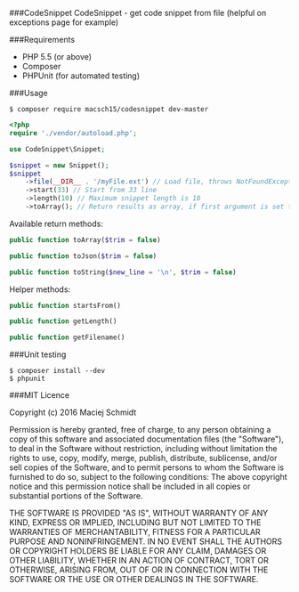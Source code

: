 ###CodeSnippet
CodeSnippet - get code snippet from file (helpful on exceptions page for example)

###Requirements
- PHP 5.5 (or above)
- Composer
- PHPUnit (for automated testing)

###Usage
```
$ composer require macsch15/codesnippet dev-master
```

```php
<?php
require './vendor/autoload.php';

use CodeSnippet\Snippet;

$snippet = new Snippet();
$snippet
    ->file(__DIR__ . '/myFile.ext') // Load file, throws NotFoundException if file not exists
    ->start(33) // Start from 33 line
    ->length(10) // Maximum snippet length is 10
    ->toArray(); // Return results as array, if first argument is set to true, returned lines will be trimmed
```

Available return methods:
```php
public function toArray($trim = false)
```
```php
public function toJson($trim = false)
```
```php
public function toString($new_line = '\n', $trim = false)
```

Helper methods:
```php
public function startsFrom()
```
```php
public function getLength()
```
```php
public function getFilename()
```

###Unit testing
```
$ composer install --dev
$ phpunit
```

###MIT Licence

Copyright (c) 2016 Maciej Schmidt

Permission is hereby granted, free of charge, to any person obtaining a copy 
of this software and associated documentation files (the "Software"), to deal
in the Software without restriction, including without limitation the rights
to use, copy, modify, merge, publish, distribute, sublicense, and/or sell
copies of the Software, and to permit persons to whom the Software is furnished
to do so, subject to the following conditions:
The above copyright notice and this permission notice shall be included in all
copies or substantial portions of the Software.

THE SOFTWARE IS PROVIDED "AS IS", WITHOUT WARRANTY OF ANY KIND, EXPRESS OR
IMPLIED, INCLUDING BUT NOT LIMITED TO THE WARRANTIES OF MERCHANTABILITY,
FITNESS FOR A PARTICULAR PURPOSE AND NONINFRINGEMENT. IN NO EVENT SHALL THE
AUTHORS OR COPYRIGHT HOLDERS BE LIABLE FOR ANY CLAIM, DAMAGES OR OTHER
LIABILITY, WHETHER IN AN ACTION OF CONTRACT, TORT OR OTHERWISE, ARISING FROM,
OUT OF OR IN CONNECTION WITH THE SOFTWARE OR THE USE OR OTHER DEALINGS IN
THE SOFTWARE.
